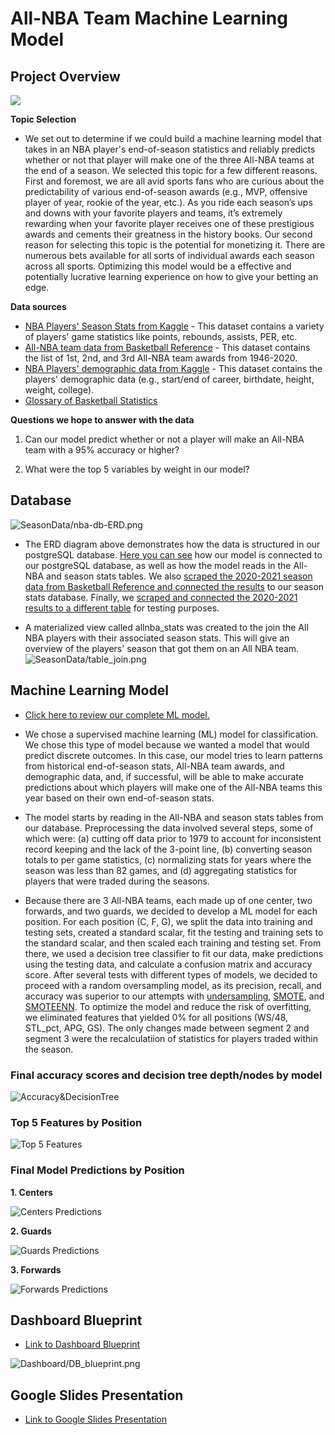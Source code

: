 # All-NBA Team Machine Learning Model

## Project Overview

![](Dashboard/outline.png)

__Topic Selection__

- We set out to determine if we could build a machine learning model that takes in an NBA player's end-of-season statistics and reliably predicts whether or not that player will make one of the three All-NBA teams at the end of a season. We selected this topic for a few different reasons. First and foremost, we are all avid sports fans who are curious about the predictability of various end-of-season awards (e.g., MVP, offensive player of year, rookie of the year, etc.). As you ride each season’s ups and downs with your favorite players and teams, it’s extremely rewarding when your favorite player receives one of these prestigious awards and cements their greatness in the history books. Our second reason for selecting this topic is the potential for monetizing it. There are numerous bets available for all sorts of individual awards each season across all sports. Optimizing this model would be a effective and potentially lucrative learning experience on how to give your betting an edge.
  
__Data sources__

- [NBA Players' Season Stats from Kaggle](https://www.kaggle.com/drgilermo/nba-players-stats) - This dataset contains a variety of players' game statistics like points, rebounds, assists, PER, etc.
- [All-NBA team data from Basketball Reference](https://www.basketball-reference.com/awards/all_league.html) - This dataset contains the list of 1st, 2nd, and 3rd All-NBA team awards from 1946-2020.
- [NBA Players' demographic data from Kaggle](https://www.kaggle.com/drgilermo/nba-players-stats) - This dataset contains the players' demographic data (e.g., start/end of career, birthdate, height, weight, college).
- [Glossary of Basketball Statistics](Stat_Glossary.xlsx)

__Questions we hope to answer with the data__

1) Can our model predict whether or not a player will make an All-NBA team with a 95% accuracy or higher?

2) What were the top 5 variables by weight in our model?


## Database

![SeasonData/nba-db-ERD.png](SeasonData/nba-db-ERD.png)  

- The ERD diagram above demonstrates how the data is structured in our postgreSQL database. [Here you can see](final_project_segment-oversampling-predictions-treeVisuals.ipynb) how our  model is connected to our postgreSQL database, as well as how the model reads in the All-NBA and season stats tables. We also [scraped the 2020-2021 season data from Basketball Reference and connected the results](Database/load_season_data.py) to our season stats database. Finally, we [scraped and connected the 2020-2021 results to a different table](Database/load_test_data.py) for testing purposes.

- A materialized view called allnba_stats was created to the join the All NBA players with their associated season stats. This will give an overview of the players' season that got them on an All NBA team.
![SeasonData/table_join.png](SeasonData/table_join.png)  

## Machine Learning Model

- [Click here to review our complete ML model.](final_project_segment-oversampling-predictions-treeVisuals.ipynb)

- We chose a supervised machine learning (ML) model for classification. We chose this type of model because we wanted a model that would predict discrete outcomes. In this case, our model tries to learn patterns from historical end-of-season stats, All-NBA team awards, and demographic data, and, if successful, will be able to make accurate predictions about which players will make one of the All-NBA teams this year based on their own end-of-season stats.

- The model starts by reading in the All-NBA and season stats tables from our database. Preprocessing the data involved several steps, some of which were: (a) cutting off data prior to 1979 to account for inconsistent record keeping and the lack of the 3-point line, (b) converting season totals to per game statistics, (c) normalizing stats for years where the season was less than 82 games, and (d) aggregating statistics for players that were traded during the seasons. 
 
- Because there are 3 All-NBA teams, each made up of one center, two forwards, and two guards, we decided to develop a ML model for each position. For each position (C, F, G), we split the data into training and testing sets, created a standard scalar, fit the testing and training sets to the standard scalar, and then scaled each training and testing set. From there, we used a decision tree classifier to fit our data, make predictions using the testing data, and calculate a confusion matrix and accuracy score. After several tests with different types of models, we decided to proceed with a random oversampling model, as its precision, recall, and accuracy was superior to our attempts with [undersampling](ML_testing/final_project_segment-undersampling.ipynb), [SMOTE](ML_testing/final_project_segment-SMOTE.ipynb), and [SMOTEENN](ML_testing/final_project_segment-SMOTEENN.ipynb). To optimize the model and reduce the risk of overfitting, we eliminated features that yielded 0% for all positions (WS/48, STL_pct, APG, GS). The only changes made between segment 2 and segment 3 were the recalculatiion of statistics for players traded within the season. 

### Final accuracy scores and decision tree depth/nodes by model

![Accuracy&DecisionTree](Dashboard/acc_dt.png)

### Top 5 Features by Position

![Top 5 Features](Dashboard/top5.png)

### Final Model Predictions by Position

__1. Centers__

![Centers Predictions](Dashboard/predict_c.png)

__2. Guards__

![Guards Predictions](Dashboard/predict_g.png)

__3. Forwards__

![Forwards Predictions](Dashboard/predict_f.png)

## Dashboard Blueprint

- [Link to Dashboard Blueprint](https://docs.google.com/presentation/d/18zYVU8uw6cYW1FHn6itQ44x_ZHNLf1JlM96HL8Foo7I/edit#slide=id.p) 

![Dashboard/DB_blueprint.png](Dashboard/DB_blueprint.png)

## Google Slides Presentation

- [Link to Google Slides Presentation](https://docs.google.com/presentation/d/1bqlYrNKM-4Ca5ZYvfy-4j8Vt1VdozmSWU7uQp4couyM/edit#slide=id.g1f87997393_0_782) 

